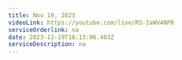 ```yaml
---
title: Nov 19, 2023
videoLink: https://youtube.com/live/RS-IaWV4NP0
serviceOrderlink: na
date: 2023-11-19T16:13:06.403Z
serviceDescription: n﻿a
---
```

